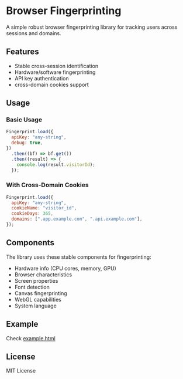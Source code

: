 # Browser Fingerprinting

A simple robust browser fingerprinting library for tracking users across sessions and domains.

## Features

- Stable cross-session identification
- Hardware/software fingerprinting
- API key authentication
- cross-domain cookies support

## Usage

### Basic Usage

```javascript
Fingerprint.load({
  apiKey: "any-string",
  debug: true,
})
  .then((bf) => bf.get())
  .then((result) => {
    console.log(result.visitorId);
  });
```

### With Cross-Domain Cookies

```javascript
Fingerprint.load({
  apiKey: "any-string",
  cookieName: "visitor_id",
  cookieDays: 365,
  domains: [".app.example.com", ".api.example.com"],
});
```

## Components

The library uses these stable components for fingerprinting:

- Hardware info (CPU cores, memory, GPU)
- Browser characteristics
- Screen properties
- Font detection
- Canvas fingerprinting
- WebGL capabilities
- System language

## Example

Check [example.html](example.html)

## License

MIT License
